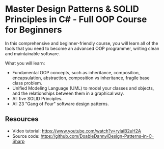 # Master Design Patterns & SOLID Principles in C# - Full OOP Course for Beginners

In this comprehensive and beginner-friendly course, you will learn all of the tools that you need to become an advanced OOP programmer, writing clean and maintainable software.

What you will learn:
- Fundamental OOP concepts, such as inheritance, composition, encapsulation, abstraction, composition vs inheritance, fragile base class problem.
- Unified Modeling Language (UML) to model your classes and objects, and the relationships between them in a graphical way.
- All five SOLID Principles.
- All 23 "Gang of Four" software design patterns.

## Resources
- Video tutorial: https://www.youtube.com/watch?v=rylaiB2uH2A
- Source code: https://github.com/DoableDanny/Design-Patterns-in-C-Sharp